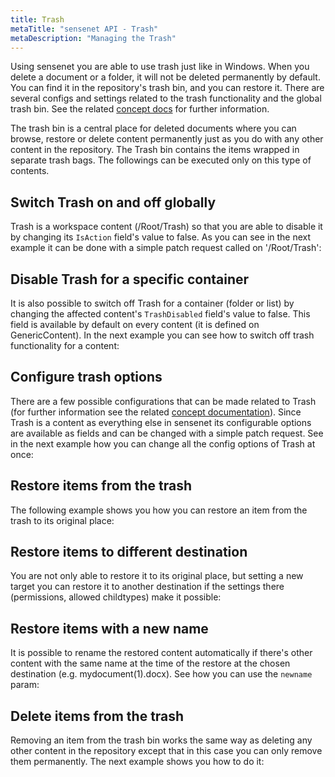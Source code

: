 ```yaml
---
title: Trash
metaTitle: "sensenet API - Trash"
metaDescription: "Managing the Trash"
---
```


Using sensenet you are able to use trash just like in Windows. When you delete a document or a folder, it will not be deleted permanently by default. You can find it in the repository's trash bin, and you can restore it. There are several configs and settings related to the trash functionality and the global trash bin. See the related [concept docs](/concepts/collaboration/05-trash) for further information.

The trash bin is a central place for deleted documents where you can browse, restore or delete content permanently just as you do with any other content in the repository. The Trash bin contains the items wrapped in separate trash bags. The followings can be executed only on this type of contents.

## Switch Trash on and off globally

Trash is a workspace content (/Root/Trash) so that you are able to disable it by changing its `IsAction` field's value to false. As you can see in the next example it can be done with a simple patch request called on '/Root/Trash':

<tab category="content-management" article="trash" example="disableTrashGlobally" />

## Disable Trash for a specific container

It is also possible to switch off Trash for a container (folder or list) by changing the affected content's `TrashDisabled` field's value to false. This field is available by default on every content (it is defined on GenericContent). In the next example you can see how to switch off trash functionality for a content:

<tab category="content-management" article="trash" example="disableTrashOnAContent" />

## Configure trash options

There are a few possible configurations that can be made related to Trash (for further information see the related [concept documentation](/concepts/collaboration/05-trash)). Since Trash is a content as everything else in sensenet its configurable options are available as fields and can be changed with a simple patch request. See in the next example how you can change all the config options of Trash at once:

<tab category="content-management" article="trash" example="trashOptions" />

## Restore items from the trash

The following example shows you how you can restore an item from the trash to its original place:

<tab category="content-management" article="trash" example="restoreFromTrash" />

## Restore items to different destination

 You are not only able to restore it to its original place, but setting a new target you can restore it to another destination if the settings there (permissions, allowed childtypes) make it possible:

<tab category="content-management" article="trash" example="restoreToAnotherDestination" />

## Restore items with a new name

It is possible to rename the restored content automatically if there's other content with the same name at the time of the restore at the chosen destination (e.g. mydocument(1).docx). See how you can use the `newname` param:

<tab category="content-management" article="trash" example="restoreWithNewName" />

## Delete items from the trash

Removing an item from the trash bin works the same way as deleting any other content in the repository except that in this case you can only remove them permanently. The next example shows you how to do it:

<tab category="content-management" article="trash" example="deleteFromTrash" />
